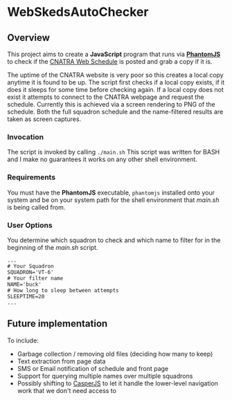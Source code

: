 # WebSkedsAutoChecker

## Overview
This project aims to create a **JavaScript** program that runs via [**PhantomJS**](http://phantomjs.org/) to check if the [CNATRA Web Schedule](http://www.cnatra.navy.mil/scheds/) is posted and grab a copy if it is.

The uptime of the CNATRA website is very poor so this creates a local copy anytime it is found to be up. The script first checks if a local copy exists, if it does it sleeps for some time before checking again. If a local copy does not exist it attempts to connect to the CNATRA webpage and request the schedule. Currently this is achieved via a screen rendering to PNG of the schedule. Both the full squadron schedule and the name-filtered results are taken as screen captures.

### Invocation
The script is invoked by calling ```./main.sh``` This script was written for BASH and I make no guarantees it works on any other shell environment.

### Requirements
You must have the **PhantomJS** executable, ```phantomjs``` installed onto your system and be on your system path for the shell environment that _main.sh_ is being called from.

### User Options
You determine which squadron to check and which name to filter for in the beginning of the _main.sh_ script.
```
...
# Your Squadron
SQUADRON='VT-6'
# Your filter name
NAME='buck'
# How long to sleep between attempts
SLEEPTIME=20
...
```

## Future implementation
 To include:
 - Garbage collection / removing old files (deciding how many to keep)
 - Text extraction from page data
 - SMS or Email notification of schedule and front page
 - Support for querying multiple names over multiple squadrons
 - Possibly shifting to [CasperJS](http://www.casperjs.org) to let it handle the lower-level navigation work that we don't need access to
